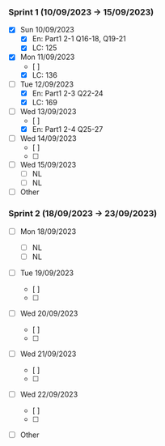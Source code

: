  ### Sprint 1 (10/09/2023 -> 15/09/2023)

- [x] Sun 10/09/2023
    - [x] En: Part1 2-1 Q16-18, Q19-21
    - [x] LC: 125
- [x] Mon 11/09/2023
    - [ ] 
    - [x] LC: 136
- [ ] Tue 12/09/2023
    - [x] En:  Part1 2-3 Q22-24
    - [x] LC: 169
- [ ] Wed 13/09/2023
    - [ ] 
    - [x] En: Part1 2-4 Q25-27
- [ ] Wed 14/09/2023
    - [ ] 
    - [ ]
- [ ] Wed 15/09/2023
    - [ ] NL
    - [ ] NL
- [ ] Other

### Sprint 2 (18/09/2023 -> 23/09/2023)

- [ ] Mon 18/09/2023
    - [ ] NL
    - [ ] NL
- [ ] Tue 19/09/2023
    - [ ] 
    - [ ] 
- [ ] Wed 20/09/2023
    - [ ] 
    - [ ] 
- [ ] Wed 21/09/2023
    - [ ] 
    - [ ]
- [ ] Wed 22/09/2023
    - [ ] 
    - [ ]
- [ ] Other

    